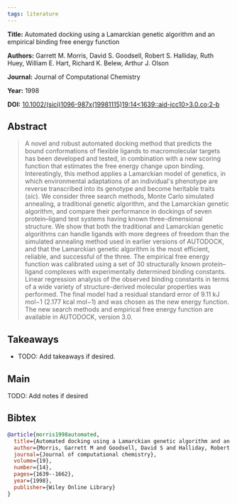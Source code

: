 ```yaml
---
tags: literature
---
```


**Title:** Automated docking using a Lamarckian genetic algorithm and an empirical binding free energy function

**Authors:** Garrett M. Morris, David S. Goodsell, Robert S. Halliday, Ruth Huey, William E. Hart, Richard K. Belew, Arthur J. Olson

**Journal:** Journal of Computational Chemistry

**Year:** 1998

**DOI:** [10.1002/(sici)1096-987x(19981115)19:14<1639::aid-jcc10>3.0.co;2-b](https://doi.org/10.1002/(sici)1096-987x(19981115)19:14<1639::aid-jcc10>3.0.co;2-b)

## Abstract

> A novel and robust automated docking method that predicts the bound conformations of flexible ligands to macromolecular targets has been developed and tested, in combination with a new scoring function that estimates the free energy change upon binding. Interestingly, this method applies a Lamarckian model of genetics, in which environmental adaptations of an individual's phenotype are reverse transcribed into its genotype and become heritable traits (_sic_). We consider three search methods, Monte Carlo simulated annealing, a traditional genetic algorithm, and the Lamarckian genetic algorithm, and compare their performance in dockings of seven protein–ligand test systems having known three-dimensional structure. We show that both the traditional and Lamarckian genetic algorithms can handle ligands with more degrees of freedom than the simulated annealing method used in earlier versions of AUTODOCK, and that the Lamarckian genetic algorithm is the most efficient, reliable, and successful of the three. The empirical free energy function was calibrated using a set of 30 structurally known protein–ligand complexes with experimentally determined binding constants. Linear regression analysis of the observed binding constants in terms of a wide variety of structure-derived molecular properties was performed. The final model had a residual standard error of 9.11 kJ mol−1 (2.177 kcal mol−1) and was chosen as the new energy function. The new search methods and empirical free energy function are available in AUTODOCK, version 3.0.

## Takeaways

-   TODO: Add takeaways if desired.

## Main

TODO: Add notes if desired

## Bibtex

```bibtex
@article{morris1998automated,
  title={Automated docking using a Lamarckian genetic algorithm and an empirical binding free energy function},
  author={Morris, Garrett M and Goodsell, David S and Halliday, Robert S and Huey, Ruth and Hart, William E and Belew, Richard K and Olson, Arthur J},
  journal={Journal of computational chemistry},
  volume={19},
  number={14},
  pages={1639--1662},
  year={1998},
  publisher={Wiley Online Library}
}
```

